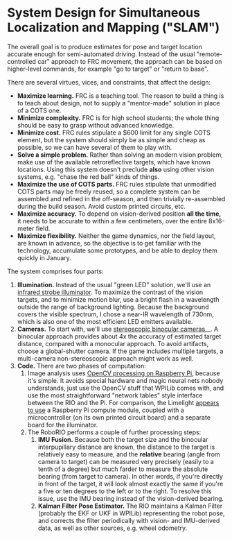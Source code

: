 # System Design for Simultaneous Localization and Mapping ("SLAM")

The overall goal is to produce estimates for pose and target location accurate enough for semi-automated driving.
Instead of the usual "remote-controlled car" approach to FRC movement, the approach can be based on higher-level
commands, for example "go to target" or "return to base".

There are several virtues, vices, and constraints, that affect the design:

* __Maximize learning.__  FRC is a teaching tool.  The reason to build a thing is to teach about design, not to supply a
"mentor-made" solution in place of a COTS one.
* __Minimize complexity.__  FRC is for high school students; the whole thing should be easy to grasp without advanced knowledge.
* __Minimize cost.__  FRC rules stipulate a $600 limit for any single COTS element, but the system should simply be as simple and cheap as possible,
so we can have several of them to play with.
* __Solve a simple problem.__  Rather than solving an modern vision problem, make use of the available retroreflective targets, which have known
locations.  Using this system doesn't preclude __also__ using other vision systems, e.g. "chase the red ball" kinds of things.
* __Maximize the use of COTS parts.__  FRC rules stipulate that unmodified COTS parts may be freely reused, so a complete system can be assembled and refined
in the off-season, and then trivially re-assembled during the build season.  Avoid custom printed circuits, etc.
* __Maximize accuracy.__ To depend on vision-derived position __all the time,__ it needs to be accurate to within a few centimeters, over the entire
8x16-meter field.
* __Maximize flexibility.__ Neither the game dynamics, nor the field layout, are known in advance, so the objective is to get familiar
with the technology, accumulate some prototypes, and be able to deploy them quickly in January.

The system comprises four parts:

1. __Illumination.__  Instead of the usual "green LED" solution, we'll use an [infrared strobe illuminator](illuminator.md).
To maximize the contrast of the vision targets, and to minimize motion blur, use a bright flash in a wavelength
outside the range of background lighting.  Because the background covers the visible spectrum, I chose a near-IR wavelength of 730nm,
which is also one of the most efficient LED emitters available.
2. __Cameras.__  To start with, we'll use [stereoscopic binocular cameras](camera.md)__.  A binocular approach provides about 4x
the accuracy of estimated target distance, compared with a monocular approach.  To avoid artifacts, choose a global-shutter camera.
If the game includes multiple targets, a multi-camera non-stereoscopic approach might work as well.
4. __Code.__  There are two phases of computation:
    1. Image analysis uses [OpenCV processing on Raspberry Pi](code.md), because it's simple.  It avoids special hardware and magic
    neural nets nobody understands, just use the OpenCV stuff that WPILib comes with, and use the most straightforward
    "network tables" style interface between the RIO and the Pi.  For comparison, the
    Limelight [appears to use](https://www.chiefdelphi.com/t/ever-wondered-what-makes-a-limelight-2-tick/380418) a Raspberry Pi 
    compute module, coupled with a microcontroller (on its own printed circuit board) and a separate board for the illuminator.
    2. The RoboRIO performs a couple of further processing steps:
        1. __IMU Fusion.__  Because both the target size and the binocular interpupillary distance are known, the distance to the target
        is relatively easy to measure, and the __relative__ bearing (angle from camera to target) can be measured very precisely (easily to a tenth
        of a degree) but much farder to measure the absolute bearing (from target to camera).  In other words, if you're directly
        in front of the target, it will look almost exactly the same if you're a five or ten degrees to the left or to the right.
        To resolve this issue, use the IMU bearing instead of the vision-derived bearing.
        2. __Kalman Filter Pose Estimator.__  The RIO maintains a Kalman Filter (probably the EKF or UKF in WPILib) representing
    the robot pose, and corrects the filter periodically with vision- and IMU-derived data, as well as other sources, e.g. wheel odometry.
    
